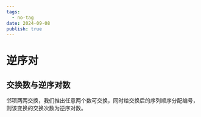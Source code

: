 ```yaml
---
tags:
  - no-tag
date: 2024-09-08
publish: true
---
```

# 逆序对

## 交换数与逆序对数

邻项两两交换，我们推出任意两个数可交换，同时给交换后的序列顺序分配编号，则该变换的交换次数为逆序对数。